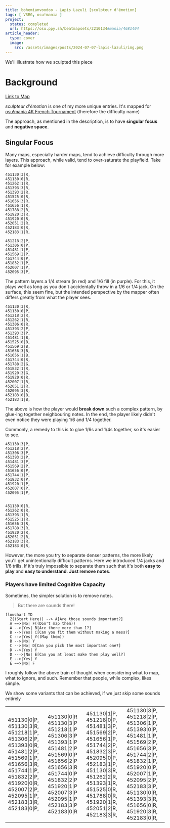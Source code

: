 ```yaml
---
title: bohemianvoodoo - Lapis Lazuli [sculpteur d'émotion]
tags: [ VSRG, osu!mania ]
project:
  status: completed
  url: https://osu.ppy.sh/beatmapsets/2210134#mania/4681404
article_header:
  type: cover
  image:
    src: /assets/images/posts/2024-07-07-lapis-lazuli/img.png
---
```


We'll illustrate how we sculpted this piece

<!--more-->

# Background

[Link to Map](https://osu.ppy.sh/beatmapsets/2210134#mania/4681404)

_sculpteur d'émotion_ is one of my more unique entries. It's mapped for
[osu!mania 4K French Tournament](https://osu.ppy.sh/community/forums/topics/1929981?n=1)
(therefore the difficulty name)

The approach, as mentioned in the description, is to have **singular focus**
and **negative space**.

## Singular Focus

Many maps, especially harder maps, tend to achieve difficulty through more
layers. This approach, while valid, tend to over-saturate the playfield. Take
for example below:

```osumania-4
451130|3|R,
451130|0|R,
451262|1|R,
451393|3|R,
451393|2|R,
451525|0|R,
451656|3|R,
451656|1|R,
451788|2|R,
451920|3|R,
451920|0|R,
452051|2|R,
452183|0|R,
452183|1|R,

451218|2|P,
451306|0|P,
451481|1|P,
451569|2|P,
451744|0|P,
451832|1|P,
452007|1|P,
452095|3|P,
```

The pattern layers a 1/4 stream (in red) and 1/6 fill (in purple).
For this, it plays well as long as you don't accidentally throw in a 1/6 or 1/4
jack.
On the surface, this seem fine, but the intended perspective by the mapper
often differs greatly from what the player sees.

```osumania-4
451130|3|R,
451130|0|P,
451218|2|R,
451262|1|R,
451306|0|R,
451393|2|P,
451393|3|P,
451481|1|B,
451525|0|B,
451569|2|B,
451656|3|B,
451656|1|B,
451744|0|R,
451788|2|G,
451832|1|R,
451920|3|G,
451920|0|R,
452007|1|R,
452051|2|R,
452095|3|R,
452183|0|B,
452183|1|B,
```

The above is how the player would **break down** such a complex pattern, by
glue-ing together neighbouring notes. In the end, the player likely didn't even
notice they were playing 1/6 and 1/4 together.

Commonly, a remedy to this is to glue 1/6s and 1/4s together, so it's easier to
see.

```osumania-4
451130|3|P,
451218|2|P,
451306|3|P,
451393|2|P,
451481|3|P,
451569|2|P,
451656|0|P,
451744|1|P,
451832|0|P,
451920|1|P,
452007|0|P,
452095|1|P,


451130|0|R,
451262|0|R,
451393|1|R,
451525|1|R,
451656|3|R,
451788|3|R,
451920|2|R,
452051|2|R,
452183|3|R,
452183|0|R,
```

However, the more you try to separate denser patterns, the more likely you'll
get unintentionally difficult patterns. Here we introduced 1/4 jacks and 1/6
trills. If it's truly impossible to separate them such that it's both
**easy to play** and **easy to understand**. **Just remove notes**.

### Players have limited Cognitive Capacity

Sometimes, the simpler solution is to remove notes.

> But there are sounds there!

```mermaid
flowchart TD
  Z((Start Here)) --> A[Are those sounds important?]
  A ==>|No| F((Don't map them))
  A -->|Yes| B[Are there more than 1?]
  B -->|Yes| C[Can you fit them without making a mess?]
  C -->|Yes| Y((Map them))
  B -->|No| Y
  C -->|No| D[Can you pick the most important one?]
  D -->|Yes| Y
  D --->|No| E[Can you at least make them play well?]
  E -->|Yes| Y
  E ==>|No| F
```

I roughly follow the above train of thought when considering what to map, what
to ignore, and such. Remember that people, while complex, likes simple.

We show some variants that can be achieved, if we just skip some sounds entirely

<table>
<tr>
  <td>
    <div class="osumania-4">
      451130|0|P,
      451130|3|R,
      451218|1|P,
      451306|2|P,
      451393|0|R,
      451481|2|P,
      451569|1|P,
      451656|3|R,
      451744|1|P,
      451832|2|P,
      451920|0|R,
      452007|2|P,
      452095|1|P,
      452183|3|R,
      452183|0|P,
    </div>
  </td>
  <td>
    <div class="osumania-4">
      451130|0|R
      451130|3|P
      451218|1|P
      451306|3|P
      451393|1|P
      451481|2|P
      451569|0|P
      451656|2|P
      451656|3|R
      451744|0|P
      451832|2|P
      451920|1|P
      452007|3|P
      452095|1|P
      452183|3|P
      452183|0|R
    </div>
  </td>
  <td>
    <div class="osumania-4">
      451130|1|P,
      451218|0|P,
      451481|3|P,
      451569|2|P,
      451656|1|P,
      451744|2|P,
      451832|3|P,
      452095|0|P,
      452183|1|P,
      451130|3|R,
      451262|2|R,
      451393|1|R,
      451525|0|R,
      451788|0|R,
      451920|1|R,
      452051|2|R,
      452183|3|R,
    </div>
  </td>
  <td>
    <div class="osumania-4">
      451130|3|P,
      451218|2|P,
      451306|1|P,
      451393|0|P,
      451481|1|P,
      451569|2|P,
      451656|3|P,
      451744|2|P,
      451832|1|P,
      451920|0|P,
      452007|1|P,
      452095|2|P,
      452183|3|P,
      451130|0|R,
      451393|3|R,
      451656|0|R,
      451920|3|R,
      452183|0|R,
    </div>
  </td>
</tr>
</table>

<style>
canvas{
  display: block;
  margin-left: auto;
  margin-right: auto;
}

</style>


<script>{%- include scripts/lib/pattern-render.js -%}</script>


